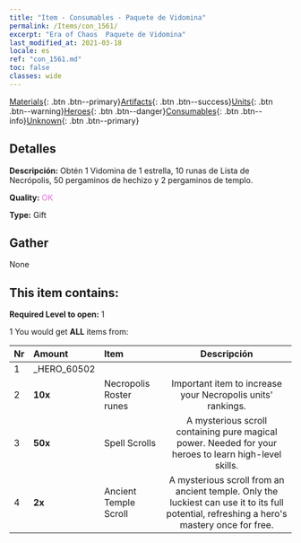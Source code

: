 ```yaml
---
title: "Item - Consumables - Paquete de Vidomina"
permalink: /Items/con_1561/
excerpt: "Era of Chaos  Paquete de Vidomina"
last_modified_at: 2021-03-18
locale: es
ref: "con_1561.md"
toc: false
classes: wide
---
```

 [Materials](/es/Items/){: .btn .btn--primary}[Artifacts](/es/Items/Artifacts/){: .btn .btn--success}[Units](/es/Items/Units/){: .btn .btn--warning}[Heroes](/es/Items/Heroes/){: .btn .btn--danger}[Consumables](/es/Items/Consumables/){: .btn .btn--info}[Unknown](/es/Items/Unknown/){: .btn .btn--primary}

## Detalles
 **Descripción:** Obtén 1 Vidomina de 1 estrella, 10 runas de Lista de Necrópolis, 50 pergaminos de hechizo y 2 pergaminos de templo.

 **Quality:** <span style="color: #DA70D6">OK</span>

 **Type:** Gift

## Gather

  None

## This item contains:

 **Required Level to open:** 1

 1 You would get **ALL** items  from:

  | Nr | Amount |     Item    | Descripción |
  |:---|:-------|:------------|:-----------:|
  | 1 | _HERO_60502 | 
  | 2 |  **10x** | Necropolis Roster runes | Important item to increase your Necropolis units' rankings.  | 
  | 3 |  **50x** | Spell Scrolls | A mysterious scroll containing pure magical power. Needed for your heroes to learn high-level skills.  | 
  | 4 |  **2x** | Ancient Temple Scroll | A mysterious scroll from an ancient temple. Only the luckiest can use it to its full potential, refreshing a hero's mastery once for free.  | 
